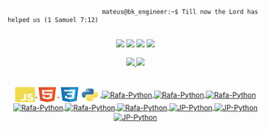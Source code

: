```terminal
                          mateus@bk_engineer:~$ Till now the Lord has helped us (1 Samuel 7:12)
``` 
 <br>

<div align="center">
  <a href = "mailto:mateusmenezes1997@gmail.com"><img src="https://img.shields.io/badge/-Gmail-%23333?style=for-the-badge&logo=gmail&logoColor=red" target="_blank"></a>
  <a href="https://www.linkedin.com/in/mateus-menezes-17613b229" target="_blank"><img src="https://img.shields.io/badge/-LinkedIn-%230077B5?style=for-the-badge&logo=linkedin&logoColor=white" target="_blank"></a>
  <a href="https://wa.me/qr/GUMVYLDMVHZRP1" target="_blank"><img src="https://img.shields.io/badge/WhatsApp-25D366?style=for-the-badge&logo=whatsapp&logoColor=white" target="_blank"></a>
  <a href="https://discord.com/channels/Mateus%20Menezes#2857" target="_blank"><img src="https://img.shields.io/badge/Discord-7289DA?style=for-the-badge&logo=discord&logoColor=white" target="_blank"></a>
  </div>
<br>

<div align="center">
  <a href="https://github.com/Mat3usCod3">
  <img height="180em" src="https://github-readme-stats.vercel.app/api?username=Mat3usCod3&show_icons=true&theme=dark&include_all_commits=true&count_private=true"/>
  <img height="180em" src="https://github-readme-stats.vercel.app/api/top-langs/?username=Mat3usCod3&layout=compact&langs_count=7&theme=dark"/>
</div>

  <div style="display: inline_block" align="center">
    <h1></h1>
    <img align="center" alt="Rafa-Js" height="30" width="40" src="https://raw.githubusercontent.com/devicons/devicon/master/icons/javascript/javascript-plain.svg">
    <img align="center" alt="Rafa-HTML" height="30" width="40" src="https://raw.githubusercontent.com/devicons/devicon/master/icons/html5/html5-original.svg">
    <img align="center" alt="Rafa-CSS" height="30" width="40" src="https://raw.githubusercontent.com/devicons/devicon/master/icons/css3/css3-original.svg"><img align="center" alt="Rafa-Python" height="30" width="40" src="https://raw.githubusercontent.com/devicons/devicon/master/icons/python/python-original.svg">
    <img align="center" alt="Rafa-Python" height="30" width="40" src="https://cdn.jsdelivr.net/gh/devicons/devicon/icons/cplusplus/cplusplus-original.svg">
    <img align="center" alt="Rafa-Python" height="30" width="40" src="https://cdn.jsdelivr.net/gh/devicons/devicon/icons/c/c-original.svg">
    <img align="center" alt="Rafa-Python" height="30" width="40" src="https://cdn.jsdelivr.net/gh/devicons/devicon/icons/git/git-original.svg">
    <img align="center" alt="Rafa-Python" height="40" width="50" src="https://cdn.jsdelivr.net/gh/devicons/devicon/icons/mysql/mysql-original-wordmark.svg">
    <img align="center" alt="Rafa-Python" height="45" width="55" src="https://cdn.jsdelivr.net/gh/devicons/devicon/icons/anaconda/anaconda-original-wordmark.svg">
    <img align="center" alt="Rafa-Python" height="30" width="40" src="https://cdn.jsdelivr.net/gh/devicons/devicon/icons/vscode/vscode-original.svg">
    <img align="center" alt="JP-Python" height="35" width="45" src="https://cdn.jsdelivr.net/gh/devicons/devicon/icons/jupyter/jupyter-original-wordmark.svg">
    <img align="center" alt="JP-Python" height="30" width="40" src="https://cdn.jsdelivr.net/gh/devicons/devicon/icons/linux/linux-original.svg">
    <img align="center" alt="JP-Python" height="30" width="40" src="https://cdn.jsdelivr.net/gh/devicons/devicon/icons/windows8/windows8-original.svg">   
  </div>
  
  <!--
   <div style="display: inline_block">
     <h2></h2>
     <img align="center" alt="Udemy" src="https://img.shields.io/badge/Udemy-EC5252?style=for-the-badge&logo=Udemy&logoColor=white">
     <img align="center" alt="Udemy" src="https://img.shields.io/badge/Udacity-grey?style=for-the-badge&logo=udacity&logoColor=#5FCFEE">
     <img align="center" alt="Udemy" src="https://img.shields.io/badge/MDN_Web_Docs-black?style=for-the-badge&logo=mdnwebdocs&logoColor=white">
     <img align="center" alt="Udemy" src="https://img.shields.io/badge/Duolingo-58CC02?style=for-the-badge&logo=Duolingo&logoColor=white">
     <img align="center" alt="Udemy" src="https://img.shields.io/badge/Notion-000000?style=for-the-badge&logo=notion&logoColor=white">
     <img align="center" alt="Udemy" src="https://img.shields.io/badge/-LeetCode-FFA116?style=for-the-badge&logo=LeetCode&logoColor=black">
     <img align="center" alt="Udemy" src="https://img.shields.io/badge/Debian-A81D33?style=for-the-badge&logo=debian&logoColor=white">
     <img align="center" alt="Udemy" src="https://img.shields.io/badge/Oracle-F80000?style=for-the-badge&logo=Oracle&logoColor=white">       
  </div>  
  
  
<!--  
  <div>
    <h2>Next level... 🚀</h2>
    <img align="center" alt="JP-Python" height="40" width="50" src="https://cdn.jsdelivr.net/gh/devicons/devicon/icons/kubernetes/kubernetes-plain-wordmark.svg">
    <img align="center" alt="JP-Python" height="40" width="50" src="https://cdn.jsdelivr.net/gh/devicons/devicon/icons/docker/docker-original-wordmark.svg"> 
  </div>  
-->  




  
  










